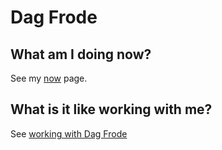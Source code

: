 # Dag Frode


## What am I doing now?
See my [now](/now/) page.

## What is it like working with me?
See [working with Dag Frode](/work/manual)